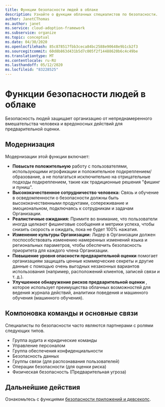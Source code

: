 ```yaml
---
title: Функции безопасности людей в облаке
description: Узнайте о функции облачных специалистов по безопасности.
author: JanetCThomas
ms.author: janet
ms.service: cloud-adoption-framework
ms.subservice: organize
ms.topic: conceptual
ms.date: 04/30/2020
ms.openlocfilehash: 85c878517fbb3ceca84bc2588e90648e9b1cb2f3
ms.sourcegitcommit: 60d8b863d431b5d7c005f2f14488620b6c4c49be
ms.translationtype: MT
ms.contentlocale: ru-RU
ms.lasthandoff: 05/12/2020
ms.locfileid: "83228525"
---
```

# <a name="functions-of-a-people-security-in-the-cloud"></a>Функции безопасности людей в облаке

Безопасность людей защищает организацию от непреднамеренного вмешательства человека и вредоносных действий для предварительной оценки.

## <a name="modernization"></a>Модернизация

Модернизации этой функции включает:

- **Повысьте положительную** работу с пользователями, использующими игрофикации и положительное подкреплением/образование, а не полагаться исключительно на отрицательные подходы подкреплением, такие как традиционные решения "фишинг и пуниш".
- **Высококачественное сотрудничество человека:** Связь и обучение в осведомленности о безопасности должны быть высококачественными продуктами, сопереживание и эмоциональном, подключаясь к сотрудникам и задачам Организации.
- **Реалистичные ожидания:** Примите во внимание, что пользователи иногда щелкают фишинговые сообщения и метрики успеха, чтобы снизить скорость и ожидать, пока не будет 100% нажатия.
- **Изменение культуры Организации:** Лидер в Организации должен поспособствовать изменению намеренных изменений языка и региональных параметров, чтобы обеспечить безопасность приоритета для каждого члена Организации.
- **Повышение уровня опасности предварительной оценки** помогает организациям защищать ценные коммерческие секреты и другие данные с помощью очень выгодных незаконных вариантов использования (например, расположений клиентов, записей связи и т. д.).
- **Улучшенное обнаружение рисков предварительной оценки** , которое использует преимущества облачных возможностей для ведения журнала действий, аналитики поведения и машинного обучения (машинного обучения).

## <a name="team-composition-and-key-relationships"></a>Компоновка команды и основные связи

Специалисты по безопасности часто являются партнерами с ролями следующих типов.

- Группа аудита и юридические команды
- Управление персоналом
- Группа обеспечения конфиденциальности
- Безопасность данных
- Группы связи (для распознавания пользователей)
- Операции безопасности (для оценки риска)
- Физическая безопасность (Предварительная угроза)

## <a name="next-steps"></a>Дальнейшие действия

Ознакомьтесь с функциями [безопасности приложений и девсекопс](./cloud-security-apsec-devsecops.md).
